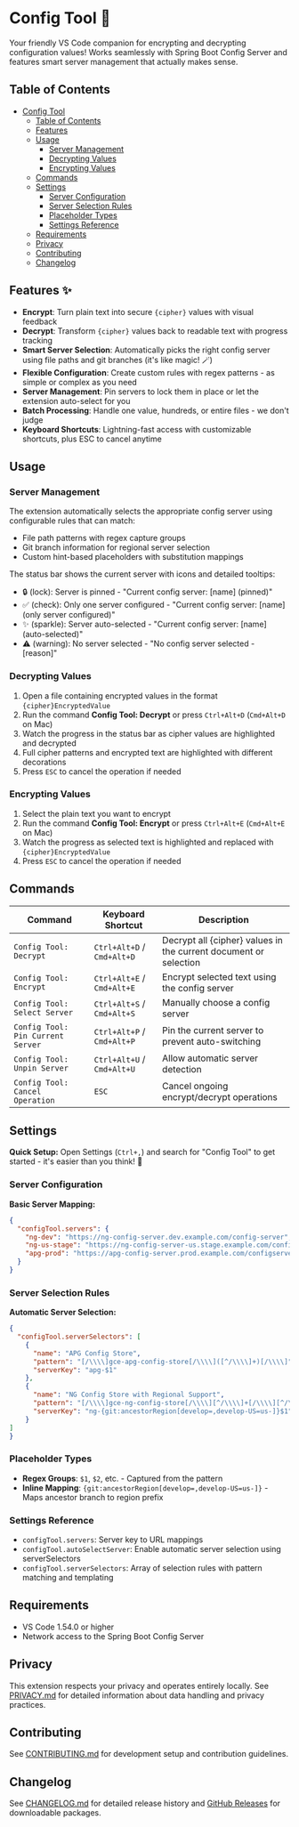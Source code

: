 # Config Tool 🔐

Your friendly VS Code companion for encrypting and decrypting configuration values! Works seamlessly with Spring Boot Config Server and features smart server management that actually makes sense.

## Table of Contents

- [Config Tool](#config-tool)
  - [Table of Contents](#table-of-contents)
  - [Features](#features)
  - [Usage](#usage)
    - [Server Management](#server-management)
    - [Decrypting Values](#decrypting-values)
    - [Encrypting Values](#encrypting-values)
  - [Commands](#commands)
  - [Settings](#settings)
    - [Server Configuration](#server-configuration)
    - [Server Selection Rules](#server-selection-rules)
    - [Placeholder Types](#placeholder-types)
    - [Settings Reference](#settings-reference)
  - [Requirements](#requirements)
  - [Privacy](#privacy)
  - [Contributing](#contributing)
  - [Changelog](#changelog)

## Features ✨

- **Encrypt**: Turn plain text into secure `{cipher}` values with visual feedback
- **Decrypt**: Transform `{cipher}` values back to readable text with progress tracking
- **Smart Server Selection**: Automatically picks the right config server using file paths and git branches (it's like magic! 🪄)
- **Flexible Configuration**: Create custom rules with regex patterns - as simple or complex as you need
- **Server Management**: Pin servers to lock them in place or let the extension auto-select for you
- **Batch Processing**: Handle one value, hundreds, or entire files - we don't judge
- **Keyboard Shortcuts**: Lightning-fast access with customizable shortcuts, plus ESC to cancel anytime

## Usage

### Server Management

The extension automatically selects the appropriate config server using configurable rules that can match:
- File path patterns with regex capture groups
- Git branch information for regional server selection
- Custom hint-based placeholders with substitution mappings

The status bar shows the current server with icons and detailed tooltips:
- 🔒 (lock): Server is pinned - "Current config server: [name] (pinned)"
- ✅ (check): Only one server configured - "Current config server: [name] (only server configured)"
- ✨ (sparkle): Server auto-selected - "Current config server: [name] (auto-selected)"
- ⚠️ (warning): No server selected - "No config server selected - [reason]"

### Decrypting Values

1. Open a file containing encrypted values in the format `{cipher}EncryptedValue`
2. Run the command **Config Tool: Decrypt** or press `Ctrl+Alt+D` (`Cmd+Alt+D` on Mac)
3. Watch the progress in the status bar as cipher values are highlighted and decrypted
4. Full cipher patterns and encrypted text are highlighted with different decorations
5. Press `ESC` to cancel the operation if needed

### Encrypting Values

1. Select the plain text you want to encrypt
2. Run the command **Config Tool: Encrypt** or press `Ctrl+Alt+E` (`Cmd+Alt+E` on Mac)
3. Watch the progress as selected text is highlighted and replaced with `{cipher}EncryptedValue`
4. Press `ESC` to cancel the operation if needed

## Commands

| Command | Keyboard Shortcut | Description |
|---------|-------------------|-------------|
| `Config Tool: Decrypt` | `Ctrl+Alt+D` / `Cmd+Alt+D` | Decrypt all {cipher} values in the current document or selection |
| `Config Tool: Encrypt` | `Ctrl+Alt+E` / `Cmd+Alt+E` | Encrypt selected text using the config server |
| `Config Tool: Select Server` | `Ctrl+Alt+S` / `Cmd+Alt+S` | Manually choose a config server |
| `Config Tool: Pin Current Server` | `Ctrl+Alt+P` / `Cmd+Alt+P` | Pin the current server to prevent auto-switching |
| `Config Tool: Unpin Server` | `Ctrl+Alt+U` / `Cmd+Alt+U` | Allow automatic server detection |
| `Config Tool: Cancel Operation` | `ESC` | Cancel ongoing encrypt/decrypt operations |

## Settings

**Quick Setup:** Open Settings (`Ctrl+,`) and search for "Config Tool" to get started - it's easier than you think! 🚀

### Server Configuration

**Basic Server Mapping:**
```json
{
  "configTool.servers": {
    "ng-dev": "https://ng-config-server.dev.example.com/config-server",
    "ng-us-stage": "https://ng-config-server-us.stage.example.com/config-server",
    "apg-prod": "https://apg-config-server.prod.example.com/configserver"
  }
}
```

### Server Selection Rules

**Automatic Server Selection:**
```json
{
  "configTool.serverSelectors": [
    {
      "name": "APG Config Store",
      "pattern": "[/\\\\]gce-apg-config-store[/\\\\]([^/\\\\]+)[/\\\\]",
      "serverKey": "apg-$1"
    },
    {
      "name": "NG Config Store with Regional Support",
      "pattern": "[/\\\\]gce-ng-config-store[/\\\\][^/\\\\]+[/\\\\][^/\\\\]+-(\\w+)\\.ya?ml$",
      "serverKey": "ng-{git:ancestorRegion[develop=,develop-US=us-]}$1"
    }
]
}
```

### Placeholder Types

- **Regex Groups**: `$1`, `$2`, etc. - Captured from the pattern
- **Inline Mapping**: `{git:ancestorRegion[develop=,develop-US=us-]}` - Maps ancestor branch to region prefix

### Settings Reference

- `configTool.servers`: Server key to URL mappings
- `configTool.autoSelectServer`: Enable automatic server selection using serverSelectors
- `configTool.serverSelectors`: Array of selection rules with pattern matching and templating

## Requirements

- VS Code 1.54.0 or higher
- Network access to the Spring Boot Config Server

## Privacy

This extension respects your privacy and operates entirely locally. See [PRIVACY.md](PRIVACY.md) for detailed information about data handling and privacy practices.

## Contributing

See [CONTRIBUTING.md](CONTRIBUTING.md) for development setup and contribution guidelines.

## Changelog

See [CHANGELOG.md](CHANGELOG.md) for detailed release history and [GitHub Releases](https://github.com/tenerity-bbc/ext-vscode-config-tool/releases) for downloadable packages.